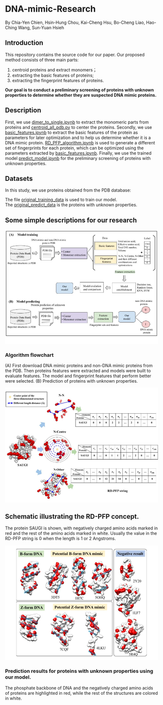 # DNA-mimic-Research
By Chia-Yen Chien, Hsin-Hung Chou, Kai-Cheng Hsu, Bo-Cheng Liao, Hao-Ching Wang, Sun-Yuan Hsieh

## Introduction
This repository contains the source code for our paper. Our proposed method consists of three main parts:  
1) centroid proteins and extract monomers；  
2) extracting the basic features of proteins;  
3) extracting the fingerprint features of proteins.
  
**Our goal is to conduct a preliminary screening of proteins with unknown properties to determine whether they are suspected DNA mimic proteins.**

## Description
First, we use [dimer_to_single.ipynb](https://github.com/Chien-chia-yen/DNA-mimic-Research/blob/78831787af83a35e428b555387edf6870c049877/dimer_to_single.ipynb) to extract the monomeric parts from proteins and [centroid_all_pdb.py](https://github.com/Chien-chia-yen/DNA-mimic-Research/blob/5ecbfe9e234c3efb609331e77e9f2fe701f35d96/centroid_all_pdb.py) to center the proteins. Secondly, we use [basic_features.ipynb](https://github.com/Chien-chia-yen/DNA-mimic-Research/blob/cdec92a2fc059af81589fbd47000bca1c93100e1/basic_features.ipynb) to extract the basic features of the protein as parameters for later optimization and to help us determine whether it is a DNA mimic protein. [RD_PFP_algorithm.ipynb](https://github.com/Chien-chia-yen/DNA-mimic-Research/blob/54cb96b44c9ae26b621514bf1ae55659baeed929/RD_PFP_algorithm.ipynb) is used to generate a different set of fingerprints for each protein, which can be optimized using the parameters extracted by [basic_features.ipynb](https://github.com/Chien-chia-yen/DNA-mimic-Research/blob/cdec92a2fc059af81589fbd47000bca1c93100e1/basic_features.ipynb). Finally, we use the trained model [predict_model.ipynb](https://github.com/Chien-chia-yen/DNA-mimic-Research/blob/21796c66c34f18c681636ba34f846b495b9d86f8/predict_model.ipynb) for the preliminary screening of proteins with unknown properties.

## Datasets
In this study, we use proteins obtained from the PDB database:

The file [original_training_data](https://drive.google.com/drive/folders/1-NJFsq7cYBwu936RvhCyAohUImSe9ki7?usp=sharing) is used to train our model.  
The [original_predict_data](https://drive.google.com/drive/folders/1-NJFsq7cYBwu936RvhCyAohUImSe9ki7?usp=sharing) is the proteins with unknown properties.

## Some simple descriptions for our research

![image](https://github.com/Chien-chia-yen/DNA-mimic-Research/blob/main/pic/new_flowchart.jpg) 
### Algorithm flowchart
(A) First download DNA mimic proteins and non-DNA mimic proteins from the PDB. Then proteins features were extracted and models were built to evaluate features. The model and fingerprint features that perform better were selected. (B) Prediction of proteins with unknown properties.

![image](https://github.com/Chien-chia-yen/DNA-mimic-Research/blob/main/pic/fingerprint_diff_method.jpg)  
## Schematic illustrating the RD-PFP concept. 
The protein SAUGI is shown, with negatively charged amino acids marked in red and the rest of the amino acids marked in white. Usually the value in the RD-PFP string is 0 when the length is 1 or 2 Angstroms.  

![image](https://github.com/Chien-chia-yen/DNA-mimic-Research/blob/main/pic/predict_protein.jpg)  
### Prediction results for proteins with unknown properties using our model. 
The phosphate backbone of DNA and the negatively charged amino acids of proteins are highlighted in red, while the rest of the structures are colored in white.
